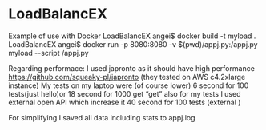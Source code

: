 # LoadBalancEX
Example of use with Docker
LoadBalancEX angei$ docker build -t myload .
LoadBalancEX angei$ docker run -p 8080:8080 -v $(pwd)/appj.py:/appj.py myload --script /appj.py 


Regarding performace: 
I used japronto as it should have high performance  https://github.com/squeaky-pl/japronto (they tested on AWS c4.2xlarge instance)
My tests on my laptop were (of course lower) 6 second for 100 tests(just hello)or 18 second for 1000 get “get” also for my tests I used external open API which increase it 40 second for 100 tests (external )

For simplifying I saved all data including stats to appj.log

